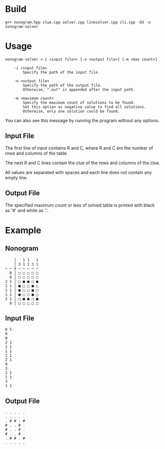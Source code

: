 # Build
```
g++ nonogram.hpp clue.cpp solver.cpp linesolver.cpp cli.cpp -O3 -o nonogram-solver
```

# Usage
```
nonogram-solver <-i <input file>> [-o <output file>] [-m <max count>]

    -i <input file>
        Specify the path of the input file.

    -o <output file>
        Specify the path of the output file.
        Otherwise, ".out" is appended after the input path.

    -m <maximum count>
        Specify the maximum count of solutions to be found.
        Set this option as negative value to find all solutions.
        Otherwise, only one solution could be found.
```
You can also see this message by running the program without any options.

## Input File
The first line of input contains R and C, where R and C are the number of rows and columns of the table.

The next R and C lines contain the clue of the rows and columns of the clue.

All values are separated with spaces and each line does not contain any empty line.

## Output File
The specified maximum count or less of solved table is printed with black as '#' and white as '.'.

# Example
## Nonogram
```
    │   1 1   1
    │ 3 1 1 3 1
─ ─ ┼ ─ ─ ─ ─ ─
  0 │ □ □ □ □ □
  0 │ □ □ □ □ □
2 1 │ □ ■ ■ □ ■
1 1 │ ■ □ □ ■ □
1 1 │ ■ □ □ ■ □
1 1 │ ■ □ □ ■ □
2 1 │ □ ■ ■ □ ■
  0 │ □ □ □ □ □
```

## Input File
```
8 5
0
0
2 1
1 1
1 1
1 1
2 1
0
3
1 1
1 1
3
1 1
```

## Output File
```
. . . . . 
. . . . . 
. # # . # 
# . . # . 
# . . # . 
# . . # . 
. # # . # 
. . . . . 

```
